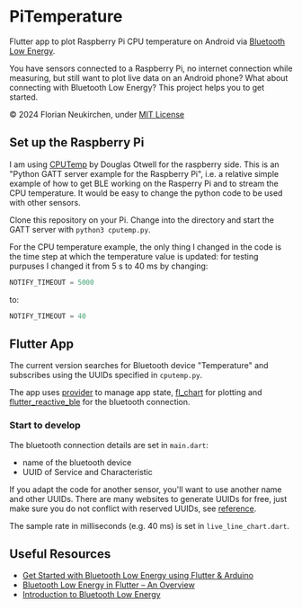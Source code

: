 # PiTemperature

Flutter app to plot Raspberry Pi CPU temperature on Android via [Bluetooth Low Energy](https://learn.adafruit.com/introduction-to-bluetooth-low-energy).

You have sensors connected to a Raspberry Pi, no internet connection while measuring, but still want to plot live
data on an Android phone? What about connecting with Bluetooth Low Energy? This project helps you to get started.

© 2024 Florian Neukirchen, under [MIT License](https://github.com/florianneukirchen/pi_temperature/blob/main/LICENSE)

## Set up the Raspberry Pi

I am using [CPUTemp](https://github.com/Douglas6/cputemp) by Douglas Otwell for the raspberry side.
This is an "Python GATT server example for the Raspberry Pi", i.e. a relative simple example of how to get
BLE working on the Rasperry Pi and to stream the CPU temperature. It would be easy to change the python code to be used with other sensors.

Clone this repository on your Pi. Change into the directory and start the GATT server with `python3 cputemp.py`.

For the CPU temperature example, the only thing I changed in the code is the time step at which the 
temperature value is updated: 
for testing purpuses I changed it from 5 s to 40 ms by changing:

```python
NOTIFY_TIMEOUT = 5000
```

to: 
```python
NOTIFY_TIMEOUT = 40
```

## Flutter App

The current version searches for Bluetooth device "Temperature" and subscribes using the UUIDs
specified in `cputemp.py`.

The app uses [provider](https://docs.flutter.dev/data-and-backend/state-mgmt/simple) to manage app state, [fl_chart](https://pub.dev/packages/fl_chart) for plotting
and [flutter_reactive_ble](https://pub.dev/packages/flutter_reactive_ble) for the bluetooth connection.

### Start to develop
The bluetooth connection details are set in `main.dart`:
- name of the bluetooth device
- UUID of Service and Characteristic

If you adapt the code for another sensor, you'll want to use another name and other UUIDs. There are 
many websites to generate UUIDs for free, just make sure you do not conflict with reserved UUIDs, see
[reference](https://novelbits.io/uuid-for-custom-services-and-characteristics/).

The sample rate in milliseconds (e.g. 40 ms) is set in `live_line_chart.dart`.

## Useful Resources
- [Get Started with Bluetooth Low Energy using Flutter & Arduino](https://medium.com/@danielwolf.dev/get-started-with-bluetooth-low-energy-using-flutter-arduino-bdf5d790edc)
- [Bluetooth Low Energy in Flutter – An Overview](https://leancode.co/blog/bluetooth-low-energy-in-flutter)
- [Introduction to Bluetooth Low Energy](https://learn.adafruit.com/introduction-to-bluetooth-low-energy)
